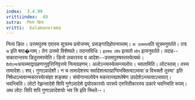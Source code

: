 ```yaml
---
index:  3.4.99
vrittiindex:  49
sutra:  नित्यं ङितः
vritti:  balamanorama 
---
```


नित्यं ङितः। उत्तमपुरुष एवास्य सूत्रस्य प्रयोजनम्, प्रसङ्गादिहोपन्यस्तम्। `स उत्तमस्ये`ति सूत्रमनुवर्तते। तत्र `स` इति षष्ठ�न्तम्। तेन उत्तमो विशेष्यते। तदन्तविधिः। `इतश्च लोप` इत्यतो `लोप` इत्यनुवर्तते। तदाह--सकारान्तस्य ङिदुत्तमस्येति। ङितो लकारस्य य आदेशः--उत्तमपुरुषस्तस्येत्यर्थः। `वैतोऽन्यत्रे`त्यस्माद्वाग्रहणानुवृत्तिनिवृत्तये नित्यग्रहणम्। अलोऽन्त्यस्येत्यन्त्यलोपः। भवतामिति। लोटस्तस्। तस्य तामादेशः। शप्। गुणाऽवादेशौ। न च तामादेशस्य सर्वादेशत्वात्प्राग्विभक्तित्वाऽभावा`न्न विभक्तौ तुस्मा' इति निषेधाऽभावान्मकारस्येत्संज्ञा शङ्क्या। संयोगान्तलोपेन मकारान्तप्रश्लेषेण उपदेशेऽन्त्यत्वाऽभावात्। भवन्त्विति। लोटो रेझन्तादेशे शिपि गुणेऽवादेशे द्वयोरकारयोः पररूपे एरुरितीकारस्य उकारे भवन्त्विति रूपम्। अथ लोटः सिपि शपि गुणाऽवादेशयोः भव सि इति स्थिते--।

